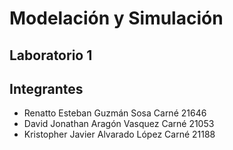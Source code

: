 # Modelación y Simulación
## Laboratorio 1

## Integrantes
- Renatto Esteban Guzmán Sosa Carné 21646
- David Jonathan Aragón Vasquez Carné 21053
- Kristopher Javier Alvarado López Carné 21188
